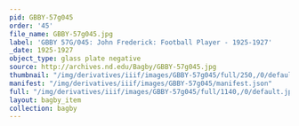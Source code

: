 ```yaml
---
pid: GBBY-57g045
order: '45'
file_name: GBBY-57g045.jpg
label: 'GBBY 57G/045: John Frederick: Football Player - 1925-1927'
_date: 1925-1927
object_type: glass plate negative
source: http://archives.nd.edu/Bagby/GBBY-57g045.jpg
thumbnail: "/img/derivatives/iiif/images/GBBY-57g045/full/250,/0/default.jpg"
manifest: "/img/derivatives/iiif/images/GBBY-57g045/manifest.json"
full: "/img/derivatives/iiif/images/GBBY-57g045/full/1140,/0/default.jpg"
layout: bagby_item
collection: bagby
---
```

